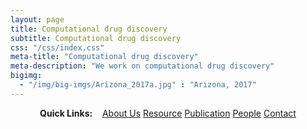 ```yaml
---
layout: page
title: Computational drug discovery
subtitle: Computational drug discovery
css: "/css/index.css"
meta-title: "Computational drug discovery"
meta-description: "We work on computational drug discovery"
bigimg: 
  - "/img/big-imgs/Arizona_2017a.jpg" : "Arizona, 2017"
---
```


<div style="text-align:center">
<strong>Quick Links:</strong> &nbsp;&nbsp; 
<a href="http://menggf.github.io/aboutme" role="button" class="btn btn-primary">About Us</a> 
<a href="http://menggf.github.io/resource" role="button" class="btn btn-primary">Resource</a> 
<a href="http://menggf.github.io/publication" role="button" class="btn btn-primary">Publication</a> 
<a href="http://menggf.github.io/people" role="button" class="btn btn-primary">People</a> 
<a href="http://menggf.github.io/contact" role="button" class="btn btn-primary">Contact</a> 
</div>
